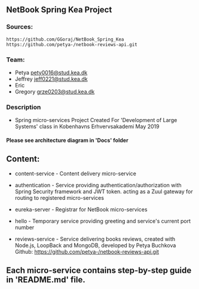 ## NetBook Spring Kea Project

### Sources: 
    https://github.com/GGoraj/NetBook_Spring_Kea
    https://github.com/petya-/netbook-reviews-api.git

### Team:
- Petya   pety0016@stud.kea.dk
- Jeffrey jeff0221@stud.kea.dk
- Eric 
- Gregory grze0203@stud.kea.dk   

### Description
- Spring micro-services Project Created For 'Development of Large Systems' class in Kobenhavns Erhvervsakademi May 2019

#### Please see architecture diagram in 'Docs' folder

## Content:

- content-service  - Content delivery micro-service
- authentication   - Service providing authentication/authorization with Spring Security framework and JWT token.
                     acting as a Zuul gateway for routing to registered micro-services
- eureka-server    - Registrar for NetBook micro-services
- hello            - Temporary service providing greeting and service's current port number

- reviews-service  - Service delivering books reviews,
                     created with Node.js, LoopBack and MongoDB,
                     developed by Petya Buchkova
                     Github: https://github.com/petya-/netbook-reviews-api.git


## Each micro-service contains step-by-step guide in 'README.md' file.

